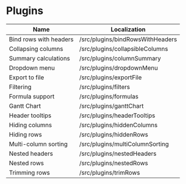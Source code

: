 # Plugins

| Name                    	| Localization                    	|
|--------------------------	|---------------------------------	|
| Bind rows with headers   	| /src/plugins/bindRowsWithHeaders 	|
| Collapsing columns       	| /src/plugins/collapsibleColumns 	|
| Summary calculations     	| /src/plugins/columnSummary      	|
| Dropdown menu            	| /src/plugins/dropdownMenu       	|
| Export to file           	| /src/plugins/exportFile         	|
| Filtering                	| /src/plugins/filters            	|
| Formula support          	| /src/plugins/formulas           	|
| Gantt Chart              	| /src/plugins/ganttChart         	|
| Header tooltips          	| /src/plugins/headerTooltips      	|
| Hiding columns           	| /src/plugins/hiddenColumns      	|
| Hiding rows              	| /src/plugins/hiddenRows         	|
| Multi-column sorting     	| /src/plugins/multiColumnSorting 	|
| Nested headers           	| /src/plugins/nestedHeaders      	|
| Nested rows              	| /src/plugins/nestedRows         	|
| Trimming rows            	| /src/plugins/trimRows           	|
